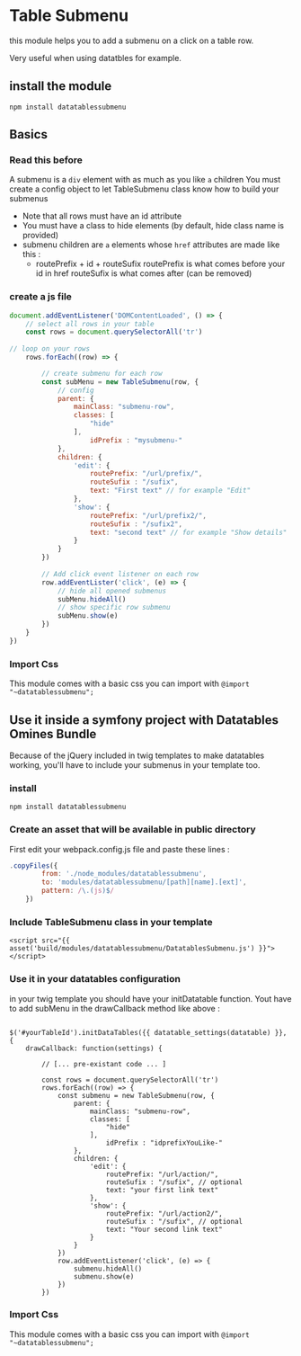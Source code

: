 # Table Submenu
this module helps you to add a submenu on a click on a table row.

Very useful when using datatbles for example.

## install the module
`npm install datatablessubmenu`

## Basics

### Read this before
A submenu is a `div` element with as much as you like `a` children
You must create a config object to let TableSubmenu class know how to build your submenus

- Note that all rows must have an id attribute
- You must have a class to hide elements (by default, hide class name  is provided)
- submenu children are `a` elements whose `href` attributes are made like this :
    * routePrefix + id + routeSufix
    routePrefix is what comes before your id in href
    routeSufix is what comes after (can be removed)
    
### create a js file
```javascript
document.addEventListener('DOMContentLoaded', () => {
    // select all rows in your table
    const rows = document.querySelectorAll('tr')
    
// loop on your rows
    rows.forEach((row) => {

        // create submenu for each row
        const subMenu = new TableSubmenu(row, {
            // config
            parent: {
                mainClass: "submenu-row",
                classes: [
                    "hide"
                ],
                    idPrefix : "mysubmenu-"
            },
            children: {
                'edit': {
                    routePrefix: "/url/prefix/",
                    routeSufix : "/sufix",
                    text: "First text" // for example "Edit"
                },
                'show': {
                    routePrefix: "/url/prefix2/",
                    routeSufix : "/sufix2",
                    text: "second text" // for example "Show details"
                }
            }
        })
        
        // Add click event listener on each row
        row.addEventLister('click', (e) => {
            // hide all opened submenus
            subMenu.hideAll()
            // show specific row submenu
            subMenu.show(e)
        })
    }
})
```

### Import Css
This module comes with a basic css you can import with
`@import "~datatablessubmenu";`

## Use it inside a symfony project with Datatables Omines Bundle
Because of the jQuery included in twig templates to make datatables working, you'll have to include your submenus in your template too.

### install
`npm install datatablessubmenu`

### Create an asset that will be available in public directory

First edit your webpack.config.js file and paste these lines :

````javascript
.copyFiles({
        from: './node_modules/datatablessubmenu',
        to: 'modules/datatablessubmenu/[path][name].[ext]',
        pattern: /\.(js)$/
    })
````

### Include TableSubmenu class in your template
`<script src="{{ asset('build/modules/datatablessubmenu/DatatablesSubmenu.js') }}"></script>`

### Use it in your datatables configuration
in your twig template you should have your initDatatable function.
Yout have to add subMenu in the drawCallback method like above :

```

$('#yourTableId').initDataTables({{ datatable_settings(datatable) }}, {
    drawCallback: function(settings) {
       
        // [... pre-existant code ... ]
    
        const rows = document.querySelectorAll('tr')
        rows.forEach((row) => {
            const submenu = new TableSubmenu(row, {
                parent: {
                    mainClass: "submenu-row",
                    classes: [
                        "hide"
                    ],
                        idPrefix : "idprefixYouLike-"
                },
                children: {
                    'edit': {
                        routePrefix: "/url/action/",
                        routeSufix : "/sufix", // optional
                        text: "your first link text"
                    },
                    'show': {
                        routePrefix: "/url/action2/",
                        routeSufix : "/sufix", // optional
                        text: "Your second link text"
                    }
                }
            })
            row.addEventListener('click', (e) => {
                submenu.hideAll()
                submenu.show(e)
            })
        })

```
### Import Css
This module comes with a basic css you can import with
`@import "~datatablessubmenu";`
